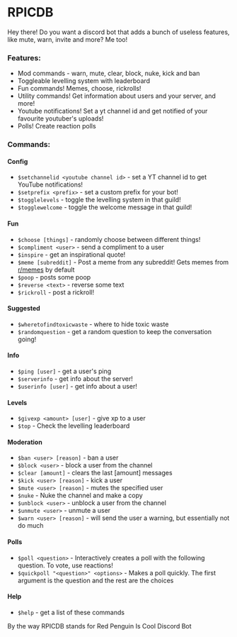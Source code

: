 # RPICDB
Hey there! Do you want a discord bot that adds a bunch of useless features, like mute, warn, invite and more? Me too!

### Features:

* Mod commands - warn, mute, clear, block, nuke, kick and ban
* Toggleable levelling system with leaderboard
* Fun commands! Memes, choose, rickrolls!
* Utility commands! Get information about users and your server, and more!
* Youtube notifications! Set a yt channel id and get notified of your favourite youtuber's uploads!
* Polls! Create reaction polls

### Commands:

#### Config
* `$setchannelid <youtube channel id>` - set a YT channel id to get YouTube notifications!
* `$setprefix <prefix>` - set a custom prefix for your bot!
* `$togglelevels` - toggle the levelling system in that guild!
* `$togglewelcome` - toggle the welcome message in that guild!

#### Fun
* `$choose [things]` - randomly choose between different things!
* `$compliment <user>` - send a compliment to a user
* `$inspire` - get an inspirational quote!
* `$meme [subreddit]` - Post a meme from any subreddit! Gets memes from [r/memes](https://reddit.com/r/memes) by default
* `$poop` - posts some poop
* `$reverse <text>` - reverse some text
* `$rickroll` - post a rickroll!

#### Suggested
* `$wheretofindtoxicwaste` - where to hide toxic waste
* `$randomquestion` - get a random question to keep the conversation going!

#### Info
* `$ping [user]` - get a user's ping
* `$serverinfo` - get info about the server!
* `$userinfo [user]` - get info about a user!

#### Levels
* `$givexp <amount> [user]` - give xp to a user
* `$top` - Check the levelling leaderboard

#### Moderation
* `$ban <user> [reason]` - ban a user
* `$block <user>` - block a user from the channel
* `$clear [amount]` - clears the last [amount] messages
* `$kick <user> [reason]` - kick a user
* `$mute <user> [reason]` - mutes the specified user
* `$nuke` - Nuke the channel and make a copy
* `$unblock <user>` - unblock a user from the channel
* `$unmute <user>` - unmute a user
* `$warn <user> [reason]` - will send the user a warning, but essentially not do much

#### Polls
* `$poll <question>` - Interactively creates a poll with the following question. To vote, use reactions!
* `$quickpoll "<question>" <options>` - Makes a poll quickly. The first argument is the question and the rest are the choices

#### Help
* `$help` - get a list of these commands

By the way RPICDB stands for Red Penguin Is Cool Discord Bot